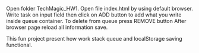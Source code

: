Open folder TechMagic_HW1.
Open file index.html by using default browser.
Write task on input field then click on ADD button to add what you write inside queue container.
To delete from queue press REMOVE button
After browser page reload all information save.

   This fun project present how work stack queue and localStorage saving functional.